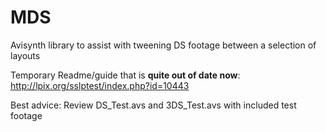 # MDS
Avisynth library to assist with tweening DS footage between a selection of layouts

Temporary Readme/guide that is **quite out of date now**: http://lpix.org/sslptest/index.php?id=10443

Best advice: Review DS_Test.avs and 3DS_Test.avs with included test footage